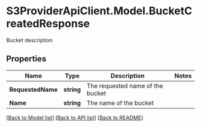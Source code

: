 # S3ProviderApiClient.Model.BucketCreatedResponse
Bucket description

## Properties

Name | Type | Description | Notes
------------ | ------------- | ------------- | -------------
**RequestedName** | **string** | The requested name of the bucket | 
**Name** | **string** | The name of the bucket | 

[[Back to Model list]](../README.md#documentation-for-models) [[Back to API list]](../README.md#documentation-for-api-endpoints) [[Back to README]](../README.md)

